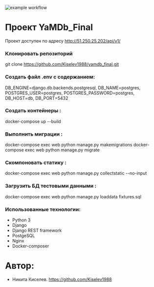 ![example workflow](https://github.com/Kiselev1988/yamdb_final/actions/workflows/yamdb_workflow.yml/badge.svg)

# Проект YaMDb_Final

Проект доступен по адресу http://51.250.25.202/api/v1/
### Клонировать репозиторий
git clone https://github.com/Kiselev1988/yamdb_final.git

### Создать файл .env с содержанием:

DB_ENGINE=django.db.backends.postgresql,
DB_NAME=postgres,
POSTGRES_USER=postgres,
POSTGRES_PASSWORD=postgres,
DB_HOST=db,
DB_PORT=5432

### Создать контейнеры :

docker-compose up --build

### Выполнить миграции :

docker-compose exec web python manage.py makemigrations
docker-compose exec web python manage.py migrate

### Скомпоновать статику :

docker-compose exec web python manage.py collectstatic --no-input

### Загрузить БД тестовыми данными :

docker-compose exec web python manage.py loaddata fixtures.sql

### Использованные технологии:
- Python 3
- Django
- Django REST framework
- PostgeSQL
- Nginx
- Docker-composer

# Автор:
- Никита Киселев. <https://github.com/Kiselev1988>
